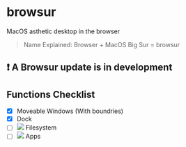 # browsur
MacOS asthetic desktop in the browser
> Name Explained: Browser + MacOS Big Sur = browsur

## :exclamation: A Browsur update is in development

## Functions Checklist
- [x] Moveable Windows (With boundries)
- [x] Dock
- [ ] ![](https://img.shields.io/badge/-Work%20in%20Progress-e69b10?style=plastic) Filesystem
- [ ] ![](https://img.shields.io/badge/-Work%20in%20Progress-e69b10?style=plastic) Apps
